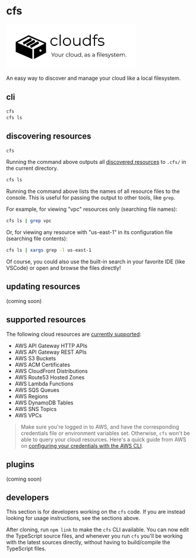 # cfs

<img src="logo.svg" width="350px">

An easy way to discover and manage your cloud like a local filesystem.

## cli

```sh
cfs
cfs ls
```

## discovering resources

```sh
cfs
```

Running the command above outputs all [discovered resources](#supported-resources) to `.cfs/` in the current directory.

```sh
cfs ls
```

Running the command above lists the names of all resource files to the console. This is useful for passing the output to other tools, like `grep`.

For example, for viewing "vpc" resources only (searching file names):

```sh
cfs ls | grep vpc
```

Or, for viewing any resource with "us-east-1" in its configuration file (searching file contents):

```sh
cfs ls | xargs grep -l us-east-1
```

Of course, you could also use the built-in search in your favorite IDE (like VSCode) or open and browse the files directly!

## updating resources

(coming soon)

## supported resources

The following cloud resources are [currently supported](./src/resources/):

- AWS API Gateway HTTP APIs
- AWS API Gateway REST APIs
- AWS S3 Buckets
- AWS ACM Certificates
- AWS CloudFront Distributions
- AWS Route53 Hosted Zones
- AWS Lambda Functions
- AWS SQS Queues
- AWS Regions
- AWS DynamoDB Tables
- AWS SNS Topics
- AWS VPCs

> Make sure you're logged in to AWS, and have the corresponding credentials file or environment variables set. Otherwise, `cfs` won't be able to query your cloud resources. Here's a quick guide from AWS on [configuring your credentials with the AWS CLI](https://docs.aws.amazon.com/cli/latest/userguide/cli-configure-quickstart.html#cli-configure-quickstart-config).

## plugins

(coming soon)

## developers

This section is for developers working on the `cfs` code. If you are instead looking for usage instructions, see the sections above.

After cloning, run `npm link` to make the `cfs` CLI available. You can now edit the TypeScript source files, and whenever you run `cfs` you'll be working with the latest sources directly, without having to build/compile the TypeScript files.
